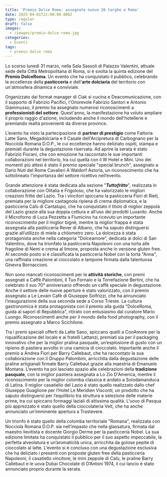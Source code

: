 ```yaml
---
title: 'Premio Dolce Roma: assegnate nuove 26 targhe a Roma'
date: 2025-04-01T22:00:00.000Z
type: regular
draft: false
images:
  - /images/premio-dolce-roma.jpg
categories:
  - Eventi
tags:
  - premio dolce roma
---
```


Lo scorso lunedì 31 marzo, nella Sala Sassoli di Palazzo Valentini, attuale sede della Città Metropolitana di Roma, si è svolta la quinta edizione del **Premio DolceRoma**. Un evento che ha conquistato il pubblico, celebrando le eccellenze della **pasticceria** e dell'**arte dolciaria** del territorio con un'atmosfera dinamica e conviviale.

Organizzato dai format manager di Ciak si cucina e Deacomunicazione, con il supporto di Fabrizio Pacifici, l'Onorevole Fabrizio Santori e Antonio Giammusso, il premio ha assegnato numerosi riconoscimenti a **professionisti del settore**. Quest'anno, la manifestazione ha voluto ampliare il proprio raggio d'azione, includendo anche il mondo dell’hotellerie e premiando realtà provenienti da diverse province.

L’evento ha visto la partecipazione di **partner di prestigio** come Fattoria Latte Sano, Megadolciaria e Il Casale dell'Arcipretura di Carbognano per la Nocciola Romana D.O.P., le cui eccellenze hanno deliziato ospiti, stampa e premiati durante la degustazione riservata. Ad aprire la serata è stato Fabrizio Fiorani, che con emozione ha raccontato le sue importanti collaborazioni nel territorio, tra cui quella con il W Hotel e Mini. Uno dei momenti più attesi è stato il premio speciale "special brunch", assegnato a Dario Nuti del Rome Cavalieri A Waldorf Astoria, un riconoscimento che ha sottolineato l'importanza del settore ricettivo nell’evento.

Grande attenzione è stata dedicata alla sezione "***Tuttofritto***", realizzata in collaborazione con Olitalia e Frigoloso, che ha valorizzato le migliori creazioni fritte del Lazio. Tra i vincitori spiccano la pasticceria Fiori di Rieti, premiata per la migliore castagnola ripiena di crema diplomatica, e la pasticceria Calù di Cantalupo, che ha conquistato il titolo di miglior zeppola del Lazio grazie alla sua doppia cottura e all’uso dei prodotti Luxardo. Anche il Microforno di Luca Pezzetta a Fiumicino ha ricevuto un importante riconoscimento per il miglior bignè, mentre la miglior frappa è stata assegnata alla pasticceria Rever di Albano, che ha saputo distinguersi grazie all’utilizzo di miele a chilometro zero. La dolcezza è stata protagonista anche nella categoria "Dolceamore", dedicata ai dolci di San Valentino, dove ha trionfato la pasticceria Napoleoni con una torta alle fragoline di Nemi e crema al limone, proposta anche in versione gluten free. Al secondo posto si è classificata la pasticceria Nobel con la torta "Anna", una raffinata creazione al cioccolato e lampone firmata dalla talentuosa Ginevra Bornaccioni.

Non sono mancati riconoscimenti per le **attività storiche**, con premi assegnati a Caffè Palombini, Il Tuo Fornaio e la Torrefazione Bertini, che ha celebrato il suo 70° anniversario offrendo un caffè speciale in degustazione. Anche il settore delle nuove aperture è stato valorizzato, con il premio assegnato a Le Levain Cafè di Giuseppe Solfrizzi, che ha annunciato l’inaugurazione della sua seconda sede a Corso Trieste. La cultura gastronomica è stata protagonista con il premio alla guida "DolceRoma, guida ai sapori di Repubblica", ritirato con entusiasmo dal curatore Mario Luongo. Riconoscimenti anche per il mondo della food photography, con il premio assegnato a Marco Scichilone.

Tra i premi speciali offerti da Latte Sano, spiccano quelli a ConAmore per la riqualificazione del locale e ai fratelli Lattanzi, premiati sia per il packaging innovativo che per la miglior pralina pasquale, un’esplosione di gusto con un ripieno di pastiera avvolto in una camicia di cioccolato. Importante anche il premio a Andrea Fiori per Barry Callebaut, che ha raccontato la sua collaborazione con il Gruppo Palombini, arricchita dalla degustazione delle praline artigianali firmate Barry Callebaut grazie alla maestria di Emanuele Montana. L’evento ha poi lasciato spazio alle celebrazioni della **tradizione pasquale**, con la miglior pastiera assegnata a Lo Zio D'America, mentre il riconoscimento per la miglior colomba classica è andato a Solodamanduca di Latina. Il miglior casatiello del Lazio è stato quello realizzato dallo chef Giuseppe Guaglione per l’Hotel Le Meridien Visconti, un prodotto che ha saputo distinguersi per l’equilibrio tra struttura e selezione delle materie prime, tra cui spiccano formaggi laziali di altissima qualità. L'uovo di Pasqua più apprezzato è stato quello della cioccolateria Velt, che ha anche annunciato un’imminente apertura a Trastevere.

Un trionfo è stato quello della colomba territoriale "Romana", realizzata con Nocciola Romana D.O.P. sia nell’impasto che nella glassatura, firmata dal maestro lievitista e docente Giorgio Derme per la pasticceria Nobel. La sua edizione limitata ha conquistato il pubblico per il suo aspetto impeccabile, la perfetta alveolatura e un’aromaticità unica, arricchita da golose pepite di cioccolato al latte. L’evento si è concluso con una degustazione esclusiva che ha deliziato i presenti con proposte gluten free della pasticceria Napoleoni, il casatiello vincitore, le mini zeppole di Calù, le praline Barry Callebaut e le uova Dubai Chocolate di D’Antoni 1974, il cui lancio è stato annunciato proprio durante la serata.
